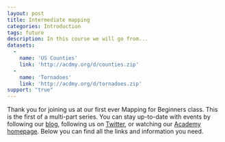 ```yaml
---
layout: post
title: Intermediate mapping
categories: Introduction
tags: future
description: In this course we will go from...
datasets:
  -
    name: 'US Counties'
    link: 'http://acdmy.org/d/counties.zip'
  -
    name: 'Tornadoes'
    link: 'http://acdmy.org/d/tornadoes.zip'
support: "true"
---
```


Thank you for joining us at our first ever Mapping for Beginners class. This is the first of a multi-part series. You can stay up-to-date with events by following our <a href="http://blog.cartodb.com/" target="_blank">blog</a>, following us on <a href="https://twitter.com/cartodb" target="_blank">Twitter</a>, or watching our <a href="/MapAcademy" target="_blank">Academy homepage</a>. Below you can find all the links and information you need. 

          